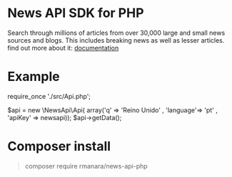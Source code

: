 # News API SDK for PHP 

Search through millions of articles from over 30,000 large and small news sources and blogs. This includes breaking news as well as lesser articles.
find out more about it: [documentation](https://newsapi.org/docs/)

# Example

require_once './src/Api.php';

$api = new \NewsApi\Api( array('q' => 'Reino Unido' , 'language'=> 'pt' , 'apiKey' => newsapi));
$api->getData();


# Composer install

> composer require rmanara/news-api-php

